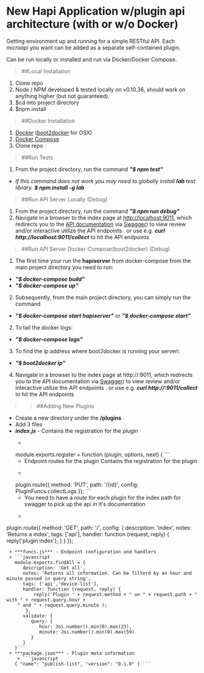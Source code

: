 New Hapi Application w/plugin api architecture (with or w/o Docker)
=================================
Getting environment up and running for a simple RESTful API. Each *microapi* you want can be added as a separate self-contained plugin.

Can be run locally or installed and run via Docker/Docker Compose.

>##Local Installation

1. Clone repo
2. Node / NPM developed & tested locally on v0.10.36, should work on anything higher (but not guaranteed).
3. $cd into project directory
4. $npm install

>##Docker Installation

1. [Docker](https://docs.docker.com/installation/#installation) ([boot2docker](https://docs.docker.com/installation/mac/#install-boot2docker) for OSX)
2. [Docker Compose](https://docs.docker.com/compose/)
3. Clone repo

>##Run Tests

1. From the project directory, run the command ***"$ npm test"***
 + *If this command does not work you may need to globally install **lab** test library. **$ npm install -g lab***

>##Run API Server Locally (Debug)

1. From the project directory, run the command ***"$ npm run debug"***
2. Navigate in a browser to the index page at [http://localhost:9011](http://localhost:9011), which redirects you to
the [API documentation](http://http://localhost:9011/docs/ui) via [Swagger](http://swagger.io)) to view review and/or
interactive utilize the API endpoints
  . or use e.g. ***curl http://localhost:9011/collect*** to hit the API endpoints

>##Run API Server Docker-Compose(boot2docker) (Debug)

1. The first time your run the **hapiserver** from docker-compose from the main project directory you need to run:
 + ***"$ docker-compose build"***
 + ***"$ docker-compose up"***
2. Subsequently, from the main project directory, you can simply run the command
 + ***"$ docker-compose start hapiserver"*** or ***"$ docker-compose start"***
2. To tail the docker logs:
 + ***"$ docker-compose logs"***
3. To find the ip address where boot2docker is running your server\
 + ***"$ boot2docker ip"***
4. Navigate in a browser to the index page at http://<boot2docker ip>:9011, which redirects you to the API documentation via [Swagger](http://swagger.io)) to view review and/or interactive utilize the API endpoints
  . or use e.g. ***curl http://<boot2docker ip>:9011/collect*** to hit the API endpoints

>>##Adding New Plugins

+ Create a new directory under the **/plugins**
+ Add 3 files
 + ***index.js*** - Contains the registration for the plugin
    + ```javascript
   module.exports.register = function (plugin, options, next) { ```
   + Endpoint routes for the plugin Contains the registration for the plugin
   + ```javascript
   plugin.route({
      method: 'PUT',
      path: '/{id}',
      config: PluginFuncs.collectLogs
   }); ```
   + You need to have a route for each plugin for the index path for swagger to pick up the api in it's documentation
   + ```javascript
  plugin.route({
    method: 'GET',
    path: '/',
    config: {
      description: 'index',
      notes: 'Returns a index',
      tags: ['api'],
      handler: function (request, reply) {
        reply('plugin index');
      }
    }
  });
```
 + ***funcs.js*** - Endpoint configuration and handlers
 + ```javascript
   module.exports.findAll = {
      description: 'Get all',
      notes: 'Returns all information. Can be filterd by an hour and minute passed in query string',
      tags: ['api','device-list'],
      handler: function (request, reply) {
          reply('Plugin ' + request.method + " on " + request.path + " with " + request.query.hour +
    " and " + request.query.minute );
       },
      validate: {
         query: {
            hour: Joi.number().min(0).max(23),
            minute: Joi.number().min(0).max(59)
         }
      }
   }```
 + ***package.json*** - Plugin meta information
    + ```javascript
   { "name": "publish-list", "version": "0.1.0" } ```
